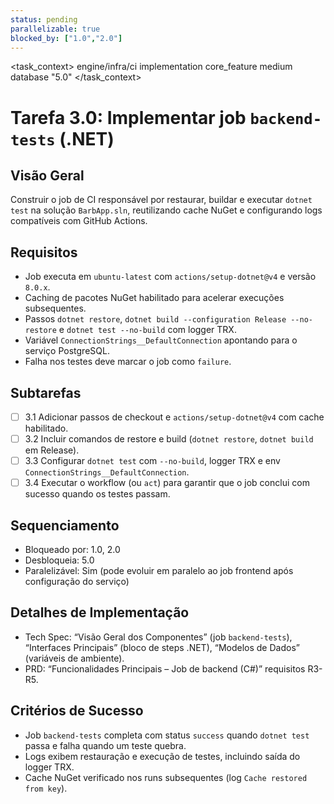 ```yaml
---
status: pending
parallelizable: true
blocked_by: ["1.0","2.0"]
---
```


<task_context>
<domain>engine/infra/ci</domain>
<type>implementation</type>
<scope>core_feature</scope>
<complexity>medium</complexity>
<dependencies>database</dependencies>
<unblocks>"5.0"</unblocks>
</task_context>

# Tarefa 3.0: Implementar job `backend-tests` (.NET)

## Visão Geral
Construir o job de CI responsável por restaurar, buildar e executar `dotnet test` na solução `BarbApp.sln`, reutilizando cache NuGet e configurando logs compatíveis com GitHub Actions.

## Requisitos
- Job executa em `ubuntu-latest` com `actions/setup-dotnet@v4` e versão `8.0.x`.
- Caching de pacotes NuGet habilitado para acelerar execuções subsequentes.
- Passos `dotnet restore`, `dotnet build --configuration Release --no-restore` e `dotnet test --no-build` com logger TRX.
- Variável `ConnectionStrings__DefaultConnection` apontando para o serviço PostgreSQL.
- Falha nos testes deve marcar o job como `failure`.

## Subtarefas
- [ ] 3.1 Adicionar passos de checkout e `actions/setup-dotnet@v4` com cache habilitado.
- [ ] 3.2 Incluir comandos de restore e build (`dotnet restore`, `dotnet build` em Release).
- [ ] 3.3 Configurar `dotnet test` com `--no-build`, logger TRX e env `ConnectionStrings__DefaultConnection`.
- [ ] 3.4 Executar o workflow (ou `act`) para garantir que o job conclui com sucesso quando os testes passam.

## Sequenciamento
- Bloqueado por: 1.0, 2.0
- Desbloqueia: 5.0
- Paralelizável: Sim (pode evoluir em paralelo ao job frontend após configuração do serviço)

## Detalhes de Implementação
- Tech Spec: “Visão Geral dos Componentes” (job `backend-tests`), “Interfaces Principais” (bloco de steps .NET), “Modelos de Dados” (variáveis de ambiente).
- PRD: “Funcionalidades Principais – Job de backend (C#)” requisitos R3-R5.

## Critérios de Sucesso
- Job `backend-tests` completa com status `success` quando `dotnet test` passa e falha quando um teste quebra.
- Logs exibem restauração e execução de testes, incluindo saída do logger TRX.
- Cache NuGet verificado nos runs subsequentes (log `Cache restored from key`).
